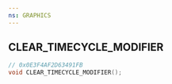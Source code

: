 ```yaml
---
ns: GRAPHICS
---
```

## CLEAR_TIMECYCLE_MODIFIER

```c
// 0x0E3F4AF2D63491FB
void CLEAR_TIMECYCLE_MODIFIER();
```

